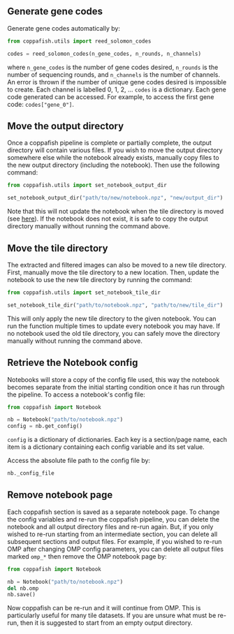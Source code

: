 ## Generate gene codes

Generate gene codes automatically by:

```python
from coppafish.utils import reed_solomon_codes

codes = reed_solomon_codes(n_gene_codes, n_rounds, n_channels)
```

where `n_gene_codes` is the number of gene codes desired, `n_rounds` is the number of sequencing rounds, and 
`n_channels` is the number of channels. An error is thrown if the number of unique gene codes desired is impossible to 
create. Each channel is labelled 0, 1, 2, ... `codes` is a dictionary. Each gene code generated can be accessed. For 
example, to access the first gene code: `codes["gene_0"]`.

## Move the output directory

Once a coppafish pipeline is complete or partially complete, the output directory will contain various files. If you 
wish to move the output directory somewhere else while the notebook already exists, manually copy files to the new 
output directory (including the notebook). Then use the following command:

```python
from coppafish.utils import set_notebook_output_dir

set_notebook_output_dir("path/to/new/notebook.npz", "new/output_dir")
```

Note that this will not update the notebook when the tile directory is moved (see [here](#move-the-tile-directory)). If 
the notebook does not exist, it is safe to copy the output directory manually without running the command above.

## Move the tile directory

The extracted and filtered images can also be moved to a new tile directory. First, manually move the tile directory to 
a new location. Then, update the notebook to use the new tile directory by running the command:

```python
from coppafish.utils import set_notebook_tile_dir

set_notebook_tile_dir("path/to/notebook.npz", "path/to/new/tile_dir")
```

This will only apply the new tile directory to the given notebook. You can run the function multiple times to update 
every notebook you may have. If no notebook used the old tile directory, you can safely move the directory manually 
without running the command above.

## Retrieve the Notebook config

Notebooks will store a copy of the config file used, this way the notebook becomes separate from the initial starting 
condition once it has run through the pipeline. To access a notebook's config file:

```python
from coppafish import Notebook

nb = Notebook("path/to/notebook.npz")
config = nb.get_config()
```

`config` is a dictionary of dictionaries. Each key is a section/page name, each item is a dictionary containing each 
config variable and its set value.

Access the absolute file path to the config file by:

```python
nb._config_file
```

## Remove notebook page

Each coppafish section is saved as a separate notebook page. To change the config variables and re-run the coppafish 
pipeline, you can delete the notebook and all output directory files and re-run again. But, if you only wished to 
re-run starting from an intermediate section, you can delete all subsequent sections and output files. For example, if 
you wished to re-run OMP after changing OMP config parameters, you can delete all output files marked `omp_*` then 
remove the OMP notebook page by:

```python
from coppafish import Notebook

nb = Notebook("path/to/notebook.npz")
del nb.omp
nb.save()
```

Now coppafish can be re-run and it will continue from OMP. This is particularly useful for many tile datasets. If you 
are unsure what must be re-run, then it is suggested to start from an empty output directory.
